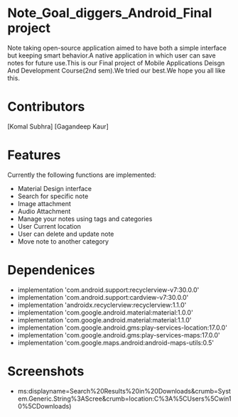 # Note_Goal_diggers_Android_Final project
Note taking open-source application aimed to have both a simple interface but keeping smart behavior.A native application in which user can save notes for future use.This is our Final project of Mobile Applications Deisgn And Development Course(2nd sem).We tried our best.We hope you all like this.

# Contributors
[Komal Subhra]
[Gagandeep Kaur]

# Features
Currently the following functions are implemented:

* Material Design interface 
* Search for specific note
* Image attachment
* Audio Attachment
* Manage your notes using tags and categories
* User Current location 
* User can delete and update note
* Move note to another category 


# Dependenices
* implementation 'com.android.support:recyclerview-v7:30.0.0'
* implementation 'com.android.support:cardview-v7:30.0.0'
* implementation 'androidx.recyclerview:recyclerview:1.1.0'
* implementation 'com.google.android.material:material:1.0.0'
* implementation 'com.google.android.material:material:1.1.0'
* implementation 'com.google.android.gms:play-services-location:17.0.0'
* implementation 'com.google.android.gms:play-services-maps:17.0.0'
*  implementation 'com.google.maps.android:android-maps-utils:0.5'

# Screenshots
- ms:displayname=Search%20Results%20in%20Downloads&crumb=System.Generic.String%3AScree&crumb=location:C%3A%5CUsers%5Cwin10%5CDownloads)

